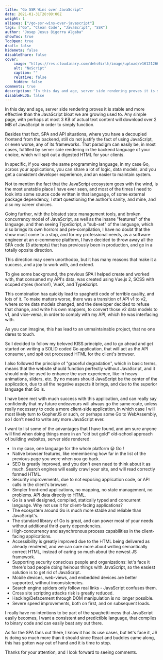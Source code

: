 ```yaml
---
title: "Go SSR Wins over JavaScript"
date: 2021-01-31T20:00:00Z
weight: 1
aliases: ["/go-ssr-wins-over-javascript"]
tags: ["Go", "Clean Code", "JavaScript", "SSR"]
author: "Josep Jesus Bigorra Algaba"
showToc: true
TocOpen: true
draft: false
hidemeta: false
disableShare: false
cover:
    image: "https://res.cloudinary.com/dehs6irlh/image/upload/v1612126015/jjba-site/blog/go-ssr/iu-2_gdigyh.jpg"
    alt: "NoScript"
    caption: ""
    relative: false
    hidden: false
comments: true
description: "In this day and age, server side rendering proves it is stable and more effective than the JavaScript bloat."
disableHLJS: false
---
```


In this day and age, server side rendering proves it is stable and more effective than the JavaScript bloat we are growing used to. Any simple page, with perhaps at most 3 KB of actual text content will download over 2 MB of JavaScript in order to simply function.

Besides that fact, SPA and API situations, where you have a decoupled frontend from the backend, still do not justify the fact of using JavaScript, or even worse, any of its frameworks. That paradigm can easily be, in most cases, fulfilled by server side rendering in the backend language of your choice, which will spit out a digested HTML for your clients. 

In specific, if you keep the same programming language, in my case Go, across your applications, you can share a lot of logic, data models, and you get a consistent developer experience, and an easier to maintain system.

Not to mention the fact that the JavaScript ecosystem goes with the wind, is the most unstable place I have ever seen, and most of the times I need to look into some source code written in that language, of some external package dependency, I start questioning the author's sanity, and mine, and also my career choices.

Going further, with the bloated state management tools, and broken concurrency model of JavaScript, as well as the insane "features" of the language, and then seeing TypeScript, a "sub-set" of the language, which also brings its own horrors and pre-compilation, I have no doubt that the show must come to a stop, and for my professional needs, as a software engineer at an e-commerce platform, I have decided to throw away all the SPA code (3 attempts) that has previously been in production, and go in a totally oposite direction.

This direction may seem unorthodox, but it has many reasons that make it a success, and a joy to work with, and extend.

To give some background, the previous SPA I helped create and worked with, that consumed my API's data, was created using Vue.js 2, SCSS with scoped styles (horror!), VueX, and TypeScript.

This combination has quickly lead to spaghetti code of terrible quality, and lots of it. To make matters worse, there was a transition of API v1 to v2, where some data models changed, and the developer decided to refuse that change, and write his own mappers, to convert those v2 data models to v1, and vice-versa, in order to comply with my API, which he was interfacing with.

As you can imagine, this has lead to an unmaintainable project, that no one dares to touch. 

So I decided to follow my beloved KISS principle, and to go ahead and get started on writing a SOLID coded Go application, that will act as the API consumer, and spit out processed HTML for the client's browser.

I also followed the principle of "graceful degradation", which in basic terms, means that the website should function perfectly without JavaScript, and it should only be used to enhance the user experience, like in heavy animations, sliders, etc. By no means should JavaScript be the center of the application, due to all the negative aspects it brings, and due to the superior language that Go is.

I have been met with much success with this application, and can really say confidently that my future endeavours will always go the same route, unless really necessary to code a more client-side application, in which case I will most likely turn to GopherJS or such, or perhaps some Go to WebAssembly, so I don't need to write any more JavaScript ever.

I want to list some of the advantages that I have found, and am sure anyone will find when doing things more in an "old but gold" old-school approach of building websites, server side rendered:

- In my case, one language for the whole platform 😀  Go !
- Native browser features, like remembering how far in the list of the previous page you were when you go back.
- SEO is greatly improved, and you don't even need to think about it as much. Search engines will easily crawl your site, and will read correctly formed HTML.
- Security improvements, due to not exposing application code, or API calls in the client's browser.
- Simpler front-end applications, no mapping, no state management, no problems. API data directly to HTML.
- Go is a well designed, compiled, statically typed and concurrent language. Why not use it for client-facing applications?
- The ecosystem around Go is much more stable and reliable than JavaScript's.
- The standard library of Go is great, and can power most of your needs without additional thrid-party dependencies.
- High-concurrency and asynchronous process capabilities in the client-facing applications.
- Accessibility is greatly improved due to the HTML being delivered as already rendered, and we can care more about writing semantically correct HTML, instead of caring so much about the newest JS framework.
- Supporting security conscious people and organizations: let's face it there's bad people doing heinous things with JavaScript, so the easiest solution is to get rid of JavaScript.
- Mobile devices, web-views, and embedded devices are better supported, without inconsistencies.
- Search engine spiders only follow real links - JavaScript confuses them.
- Cross site scripting attacks risk is greatly reduced.
- Hacking/Defacement through DOM manipulation is no longer possible.
- Severe speed improvements, both on first, and on subsequent loads.

I really have no intentions to be part of the spaghetti mess that JavaScript easily becomes, I want a consistent and predictible language, that compiles to binary code and can easily beat any out there.

As for the SPA fans out there, I know it has its use cases, but let's face it, JS is doing so much more than it should since React and buddies came along, this has gotten way out of hand and it is time to stop.

Thanks for your attention, and I look forward to seeing comments.
